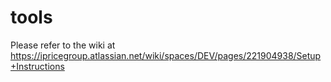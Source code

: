 # tools

Please refer to the wiki at https://ipricegroup.atlassian.net/wiki/spaces/DEV/pages/221904938/Setup+Instructions
